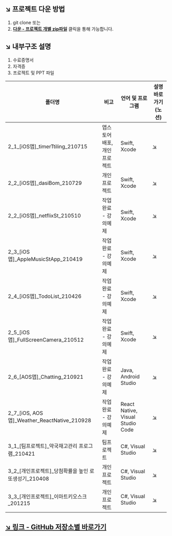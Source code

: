 ## ↘ 프로젝트 다운 방법
1. git clone 또는
2. [**다운 - 프로젝트 개별 zip파일**](https://github.com/jhy0409/portfolio/tree/main/210504_%EC%88%98%EB%A3%8C%EC%A6%9D%EB%AA%85%EC%84%9C%2B%EC%9E%90%EA%B2%A9%EC%A6%9D%2Bppt/%ED%94%84%EB%A1%9C%EC%A0%9D%ED%8A%B8%2Bppt/zipFile) 클릭을 통해 가능합니다.

## ↘ 내부구조 설명
1. 수료증명서
2. 자격증
3. 프로젝트 및 PPT 파일

폴더명 | 비고 | 언어 및 프로그램 | 설명 바로가기(노션)
---|---|---|---
2_1_[iOS앱]_timerTtiling_210715 | 앱스토어 배포, 개인 프로젝트 |Swift, Xcode|[↘](https://www.notion.so/210715-3da810a8bec74ef9be348654af711f85)
2_2_[iOS앱]_dasiBom_210729 | 개인 프로젝트 |Swift, Xcode|[↘](https://www.notion.so/210729-e30eed19fa24429590aa95b767e77a62)
2_2_[iOS앱]_netflixSt_210510 | 작업완료 - 강의예제 |Swift, Xcode|[↘](https://www.notion.so/210510-2b2c3d7ee0da44e695c22e2bb836c276)
2_3_[iOS앱]_AppleMusicStApp_210419 | 작업완료 - 강의예제 |Swift, Xcode|[↘](https://www.notion.so/210419-228009272f4d423cb9b7e88e72cd8051)
2_4_[iOS앱]_TodoList_210426 | 작업완료 - 강의예제 |Swift, Xcode|[↘](https://www.notion.so/210426-Todo-f263f24b57b9429dbd9520a249c099b0)
2_5_[iOS앱]_FullScreenCamera_210512 | 작업완료 - 강의예제 |Swift, Xcode|[↘](https://www.notion.so/210512-FullScreen-e5470167e89c43aeba68b5a84518837f)
2_6_[AOS앱]_Chatting_210921 | 작업완료 - 강의예제  |Java, Android Studio|[↘](https://www.notion.so/210921-Firebase-413a149b26fe48ce89365d0c1ad56ac1)
2_7_[iOS, AOS앱]_Weather_ReactNative_210928 | 작업완료 - 강의예제 |React Native, Visual Studio Code| [↘](https://www.notion.so/210928-React-Native-04c0e3352f6f4d69ba22c372f5ccc901)
3_1_[팀프로젝트]_약국재고관리 프로그램_210421 | 팀프로젝트 |C#, Visual Studio|[↘](https://www.notion.so/210419-db85d1ceedd94ce0bedee037b54773d0)
3_2_[개인프로젝트]_당첨확률을 높인 로또생성기_210408 | 개인 프로젝트 |C#, Visual Studio|[↘](https://www.notion.so/210408-b203b6df96ff408896c11980bf87c362)
3_3_[개인프로젝트]_이마트키오스크_201215 | 개인 프로젝트 |C#, Visual Studio|[↘](https://www.notion.so/201223-559c141e2a26468eaa2631f038a69263)


## [↘ 링크 - GitHub 저장소별 바로가기](https://github.com/jhy0409)
